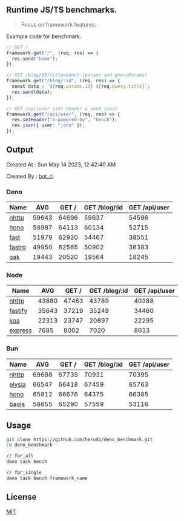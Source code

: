 ## Runtime JS/TS benchmarks.

> Focus on framework features.

Example code for benchmark.
```ts
// GET /
framework.get("/", (req, res) => {
  res.send("home");
});

// GET /blog/99?title=bench (params and queryParams)
framework.get("/blog/:id", (req, res) => {
  const data = `${req.params.id} ${req.query.title}`;
  res.send(data);
});

// GET /api/user (set header & send json)
framework.get("/api/user", (req, res) => {
  res.setHeader("x-powered-by", "bench");
  res.json({ user: "john" });
});
```

## Output
Created At : Sun May 14 2023, 12:42:40 AM

Created By : [bot_ci](https://github.com/herudi/deno_benchmarks/commits?author=github-actions%5Bbot%5D)


### Deno
|Name|AVG|GET /|GET /blog/:id|GET /api/user|
|----|----|----|----|----|
|[nhttp](https://github.com/nhttp/nhttp)|59643|64696|59637|54596|
|[hono](https://github.com/honojs/hono)|58987|64113|60134|52715|
|[fast](https://github.com/danteissaias/fast)|51979|62920|54467|38551|
|[fastro](https://github.com/fastrodev/fastro)|49950|62565|50902|36383|
|[oak](https://github.com/oakserver/oak)|19443|20520|19564|18245|
  


### Node
|Name|AVG|GET /|GET /blog/:id|GET /api/user|
|----|----|----|----|----|
|[nhttp](https://github.com/nhttp/nhttp)|43880|47463|43789|40388|
|[fastify](https://github.com/fastify/fastify)|35643|37219|35249|34460|
|[koa](https://github.com/koajs/koa)|22313|23747|20897|22295|
|[express](https://github.com/expressjs/express)|7685|8002|7020|8033|
  


### Bun
|Name|AVG|GET /|GET /blog/:id|GET /api/user|
|----|----|----|----|----|
|[nhttp](https://github.com/nhttp/nhttp)|69688|67739|70931|70395|
|[elysia](https://github.com/elysiajs/elysia)|66547|66418|67459|65763|
|[hono](https://github.com/honojs/hono)|65812|66676|64375|66385|
|[baojs](https://github.com/mattreid1/baojs)|58655|65290|57559|53116|
  



## Usage

```bash
git clone https://github.com/herudi/deno_benchmark.git
cd deno_benchmark

// for_all
deno task bench

// for_single
deno task bench framework_name
```

## License

[MIT](LICENSE)

